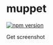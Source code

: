# muppet

[![npm version](https://badge.fury.io/js/%40fujio0000%2Fmuppet.svg)](https://badge.fury.io/js/%40fujio0000%2Fmuppet)

Get screenshot
